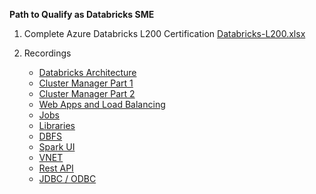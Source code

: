 **Path to Qualify as Databricks SME**

1) Complete Azure Databricks L200 Certification 
[Databricks-L200.xlsx](/.attachments/Databricks-L200-2484b0dc-fb06-4f85-83ea-8d1fb3b76054.xlsx)

2) Recordings
    -    [Databricks Architecture](https://msit.microsoftstream.com/video/85ec0af2-a772-4526-ac03-cda06ec2d890?channelId=0cabc0f0-94bb-4ce0-9da4-84209dfd756b)
    -  [Cluster Manager Part 1](https://msit.microsoftstream.com/video/29541323-48b6-4093-8f84-c164354c25d7?channelId=0cabc0f0-94bb-4ce0-9da4-84209dfd756b)
    -  [Cluster Manager Part 2](https://msit.microsoftstream.com/video/47830dfc-002b-45d0-b7ef-4935a92f6350?channelId=0cabc0f0-94bb-4ce0-9da4-84209dfd756b)
    - [Web Apps and Load Balancing](https://msit.microsoftstream.com/video/e768a1ff-0400-aa75-d944-f1ea6309ca8a?channelId=0cabc0f0-94bb-4ce0-9da4-84209dfd756b)
    - [Jobs](https://msit.microsoftstream.com/video/ce4da1ff-0400-aa75-c6a2-f1ea62f4a9a6?channelId=0cabc0f0-94bb-4ce0-9da4-84209dfd756b)
    - [Libraries](https://msit.microsoftstream.com/video/493aa1ff-0400-aa75-53b0-f1ea62ec34d2?channelId=0cabc0f0-94bb-4ce0-9da4-84209dfd756b) 
    - [DBFS](https://msit.microsoftstream.com/video/2000a4ff-0400-aa75-7e99-f1ea63b3e84c?channelId=0cabc0f0-94bb-4ce0-9da4-84209dfd756b)
    - [Spark UI](https://msit.microsoftstream.com/video/d847a1ff-0400-aa75-1ee0-f1ea63d74d6e?channelId=0cabc0f0-94bb-4ce0-9da4-84209dfd756b)
    - [VNET](https://msit.microsoftstream.com/video/aa22bbce-9e93-4ad3-8e16-c9be5f107fea?channelId=0cabc0f0-94bb-4ce0-9da4-84209dfd756b)
    - [Rest API](https://msit.microsoftstream.com/video/c00da1ff-0400-aa75-9aee-f1ea63bcfc89?channelId=0cabc0f0-94bb-4ce0-9da4-84209dfd756b)
    - [JDBC / ODBC](https://msit.microsoftstream.com/video/38f7a3ff-0400-aa75-ba04-f1ea63e3d7f2?channelId=0cabc0f0-94bb-4ce0-9da4-84209dfd756b)
  

 
